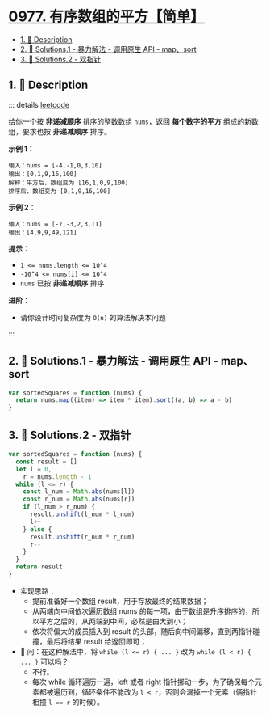 # [0977. 有序数组的平方【简单】](https://github.com/tnotesjs/TNotes.leetcode/tree/main/notes/0977.%20%E6%9C%89%E5%BA%8F%E6%95%B0%E7%BB%84%E7%9A%84%E5%B9%B3%E6%96%B9%E3%80%90%E7%AE%80%E5%8D%95%E3%80%91)

<!-- region:toc -->

- [1. 📝 Description](#1--description)
- [2. 🎯 Solutions.1 - 暴力解法 - 调用原生 API - map、sort](#2--solutions1---暴力解法---调用原生-api---mapsort)
- [3. 🎯 Solutions.2 - 双指针](#3--solutions2---双指针)

<!-- endregion:toc -->

## 1. 📝 Description

::: details [leetcode](https://leetcode.cn/problems/squares-of-a-sorted-array)

给你一个按 **非递减顺序** 排序的整数数组 `nums`，返回 **每个数字的平方** 组成的新数组，要求也按 **非递减顺序** 排序。

**示例 1：**

```
输入：nums = [-4,-1,0,3,10]
输出：[0,1,9,16,100]
解释：平方后，数组变为 [16,1,0,9,100]
排序后，数组变为 [0,1,9,16,100]
```

**示例 2：**

```
输入：nums = [-7,-3,2,3,11]
输出：[4,9,9,49,121]
```

**提示：**

- `1 <= nums.length <= 10^4`
- `-10^4 <= nums[i] <= 10^4`
- `nums` 已按 **非递减顺序** 排序

**进阶：**

- 请你设计时间复杂度为 `O(n)` 的算法解决本问题

:::

## 2. 🎯 Solutions.1 - 暴力解法 - 调用原生 API - map、sort

```js
var sortedSquares = function (nums) {
  return nums.map((item) => item * item).sort((a, b) => a - b)
}
```

## 3. 🎯 Solutions.2 - 双指针

```js
var sortedSquares = function (nums) {
  const result = []
  let l = 0,
    r = nums.length - 1
  while (l <= r) {
    const l_num = Math.abs(nums[l])
    const r_num = Math.abs(nums[r])
    if (l_num > r_num) {
      result.unshift(l_num * l_num)
      l++
    } else {
      result.unshift(r_num * r_num)
      r--
    }
  }
  return result
}
```

- 实现思路：
  - 提前准备好一个数组 result，用于存放最终的结果数据；
  - 从两端向中间依次遍历数组 nums 的每一项，由于数组是升序排序的，所以平方之后的，从两端到中间，必然是由大到小；
  - 依次将偏大的成员插入到 result 的头部，随后向中间偏移，直到两指针碰撞，最后将结果 result 给返回即可；
- 🤔 问：在这种解法中，将 `while (l <= r) { ... }` 改为 `while (l < r) { ... }` 可以吗？
  - 不行。
  - 每次 while 循环遍历一遍，left 或者 right 指针挪动一步，为了确保每个元素都被遍历到，循环条件不能改为 `l < r`，否则会漏掉一个元素（俩指针相撞 `l == r` 的时候）。
